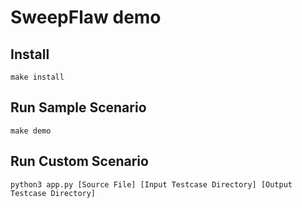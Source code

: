 # SweepFlaw demo
## Install
```
make install
```
## Run Sample Scenario
```
make demo
```
## Run Custom Scenario
```
python3 app.py [Source File] [Input Testcase Directory] [Output Testcase Directory]
```